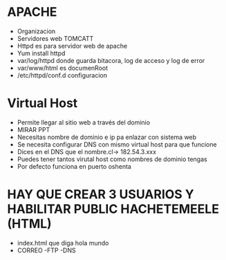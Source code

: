 # APACHE
- Organizacion
- Servidores web TOMCATT
- Httpd es para servidor web de apache
- Yum install httpd
- var/log/httpd donde guarda bitacora, log de acceso y log de error
- var/www/html es documenRoot
- /etc/httpd/conf.d configuracion
# Virtual Host
- Permite llegar al sitio web a través del dominio
- MIRAR PPT
- Necesitas nombre de dominio e ip pa enlazar con sistema web
- Se necesita configurar DNS con mismo virtual host para que funcione
- Dices en el DNS que el nombre.cl-> 182.54.3.xxx
- Puedes tener tantos virutal host como nombres de dominio tengas
- Por defecto funciona en puerto oshenta


# HAY QUE CREAR 3 USUARIOS Y HABILITAR PUBLIC HACHETEMEELE (HTML)
- index.html que diga hola mundo
- CORREO
-FTP
-DNS
